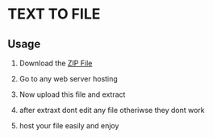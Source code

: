 # TEXT TO FILE 







## Usage
1. Download the [ZIP File](https://github.com/ziddi-shop/Text-to-file.git) 

2.  Go to any web server hosting 

3. Now upload this file and extract 

4. after extraxt dont edit any file otheriwse they dont work

5. host your file easily and enjoy 


